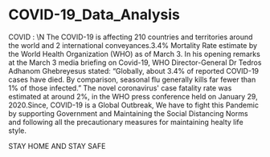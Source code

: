 # COVID-19_Data_Analysis
COVID : \N
The COVID-19 is affecting 210 countries and territories around the world and 2 international conveyances.3.4% Mortality Rate estimate by the World Health Organization (WHO) as of March 3. In his opening remarks at the March 3 media briefing on Covid-19, WHO Director-General Dr Tedros Adhanom Ghebreyesus stated: “Globally, about 3.4% of reported COVID-19 cases have died. By comparison, seasonal flu generally kills far fewer than 1% of those infected.” The novel coronavirus' case fatality rate was estimated at around 2%, in the WHO press conference held on January 29, 2020.Since, COVID-19 is a Global Outbreak, We have to fight this Pandemic by supporting Government and Maintaining the Social Distancing Norms and following all the precautionary measures for maintaining healty life style.

STAY HOME AND STAY SAFE
